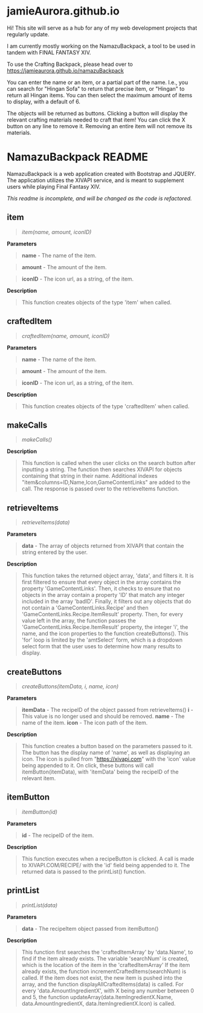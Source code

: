 # jamieAurora.github.io

Hi! This site will serve as a hub for any of my web development projects that regularly update.

I am currently mostly working on the NamazuBackpack, a tool to be used in tandem with FINAL FANTASY XIV.

To use the Crafting Backpack, please head over to
https://jamieaurora.github.io/namazuBackpack

You can enter the name or an item, or a partial part of the name. 
I.e., you can search for "Hingan Sofa" to return that precise item, or "Hingan" to return all Hingan items.
You can then select the maximum amount of items to display, with a default of 6.

The objects will be returned as buttons. Clicking a button will display the relevant crafting materials needed to craft that item!
You can click the X button on any line to remove it. Removing an entire item will not remove its materials.


# NamazuBackpack README

NamazuBackpack is a web application created with Bootstrap and JQUERY. The application utilizes the XIVAPI service, and is meant to supplement users while playing Final Fantasy XIV.

*This readme is incomplete, and will be changed as the code is refactored.*

## item 
 > *item(name, amount, iconID)* 
 
**Parameters** 
 >**name** - The name of the item. 
 
 >**amount** - The amount of the item. 
 
 >**iconID** - The icon url, as a string, of the item. 
 
**Description** 
 >This function creates objects of the type 'item' when called.


## craftedItem 
 > *craftedItem(name, amount, iconID)* 
 
**Parameters** 
 >**name** - The name of the item. 
 
 >**amount** - The amount of the item. 
 
 >**iconID** - The icon url, as a string, of the item. 
 
**Description** 
 >This function creates objects of the type 'craftedItem' when called.


## makeCalls 
 > *makeCalls()* 
 
**Description** 
 >This function is called when the user clicks on the search button after inputting a string.
 The function then searches XIVAPI for objects containing that string in their name.
 Additional indexes "item&columns=ID,Name,Icon,GameContentLinks" are added to the call.
 The response is passed over to the retrieveItems function.
 
 
## retrieveItems 
 > *retrieveItems(data)* 
 
**Parameters** 
 >**data** - The array of objects returned from XIVAPI that contain the string entered by the user.
 
**Description** 
 >This function takes the returned object array, 'data', and filters it.
 It is first filtered to ensure that every object in the array contains the property 'GameContentLinks'.
 Then, it checks to ensure that no objects in the array contain a property 'ID' that match any integer included in the array 'badID'.
 Finally, it filters out any objects that do not contain a 'GameContentLinks.Recipe' and then 'GameContentLinks.Recipe.ItemResult' property.
 Then, for every value left in the array, the function passes the 'GameContentLinks.Recipe.ItemResult' property, the integer 'i', the name, and the icon properties to the function createButtons().
 This 'for' loop is limited by the 'amtSelect' form, which is a dropdown select form that the user uses to determine how many results to display.
 
## createButtons
 > *createButtons(itemData, i, name, icon)*
 
**Parameters**
 >**itemData** - The recipeID of the object passed from retrieveItems()
 >**i** - This value is no longer used and should be removed.
 >**name** - The name of the item.
 >**icon** - The icon path of the item.
 
**Description**
 >This function creates a button based on the parameters passed to it.
 The button has the display name of 'name', as well as displaying an icon.
 The icon is pulled from "https://xivapi.com" with the 'icon' value being appended to it.
 On click, these buttons will call itemButton(itemData), with 'itemData' being the recipeID of the relevant item.
 
## itemButton
 > *itemButton(id)*

**Parameters**
 >**id** - The recipeID of the item.
 
**Description**
 > This function executes when a recipeButton is clicked.
 A call is made to XIVAPI.COM/RECIPE/ with the 'id' field being appended to it.
 The returned data is passed to the printList() function.
 
 
## printList
 > *printList(data)*

**Parameters**
 >**data** - The recipeItem object passed from itemButton()

**Description**
 > This function first searches the 'craftedItemArray' by 'data.Name', to find if the item already exists.
 > The variable 'searchNum' is created, which is the location of the item in the 'craftedItemArray'
 > If the item already exists, the function incrementCraftedItems(searchNum) is called.
 > If the item does not exist, the new item is pushed into the array, and the function displayAllCraftedItems(data) is called.
 > For every 'data.AmountIngredientX', with X being any number between 0 and 5, the function updateArray(data.ItemIngredientX.Name, data.AmountIngredientX, data.ItemIngredientX.Icon) is called.

